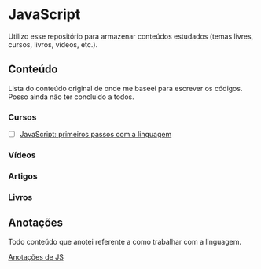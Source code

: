 # JavaScript

Utilizo esse repositório para armazenar conteúdos estudados (temas livres, cursos, livros, videos, etc.).

## Conteúdo

Lista do conteúdo original de onde me baseei para escrever os códigos.
Posso ainda não ter concluido a todos.

### Cursos

- [ ] [JavaScript: primeiros passos com a linguagem](https://cursos.alura.com.br/course/javascript-introducao)

### Vídeos

### Artigos

### Livros

## Anotações

Todo conteúdo que anotei referente a como trabalhar com a linguagem.

<a href="https://github.com/caiqueportela/JavaScript/blob/master/ANOTACOES.md" target="_blank">Anotações de JS</a>
